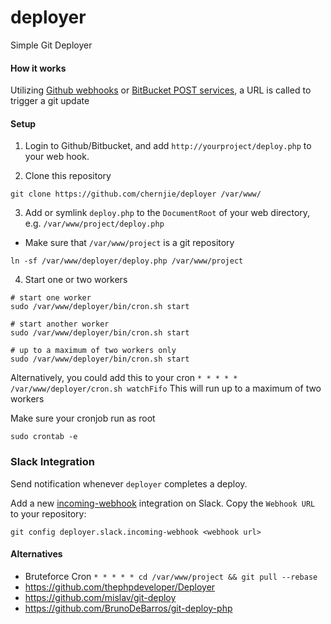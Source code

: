 deployer
========

Simple Git Deployer

#### How it works

Utilizing [Github webhooks](https://developer.github.com/webhooks/) or [BitBucket POST services](https://confluence.atlassian.com/display/BITBUCKET/POST+hook+management), a URL is called to trigger a git update

#### Setup

1. Login to Github/Bitbucket, and add `http://yourproject/deploy.php` to your web hook.

2. Clone this repository
```shell
git clone https://github.com/chernjie/deployer /var/www/
```

3. Add or symlink `deploy.php` to the `DocumentRoot` of your web directory, e.g. `/var/www/project/deploy.php`
 * Make sure that `/var/www/project` is a git repository
```shell
ln -sf /var/www/deployer/deploy.php /var/www/project
```

4. Start one or two workers
```
# start one worker
sudo /var/www/deployer/bin/cron.sh start

# start another worker
sudo /var/www/deployer/bin/cron.sh start

# up to a maximum of two workers only
sudo /var/www/deployer/bin/cron.sh start
```

Alternatively, you could add this to your cron
`* * * * * /var/www/deployer/cron.sh watchFifo`
This will run up to a maximum of two workers

Make sure your cronjob run as root
```shell
sudo crontab -e
```


### Slack Integration

Send notification whenever `deployer` completes a deploy.

Add a new [incoming-webhook](https://my.slack.com/services/new/incoming-webhook) integration on Slack. Copy the `Webhook URL` to your repository:

```shell
git config deployer.slack.incoming-webhook <webhook url>
```

#### Alternatives

* Bruteforce Cron `* * * * * cd /var/www/project && git pull --rebase`
* https://github.com/thephpdeveloper/Deployer
* https://github.com/mislav/git-deploy
* https://github.com/BrunoDeBarros/git-deploy-php
